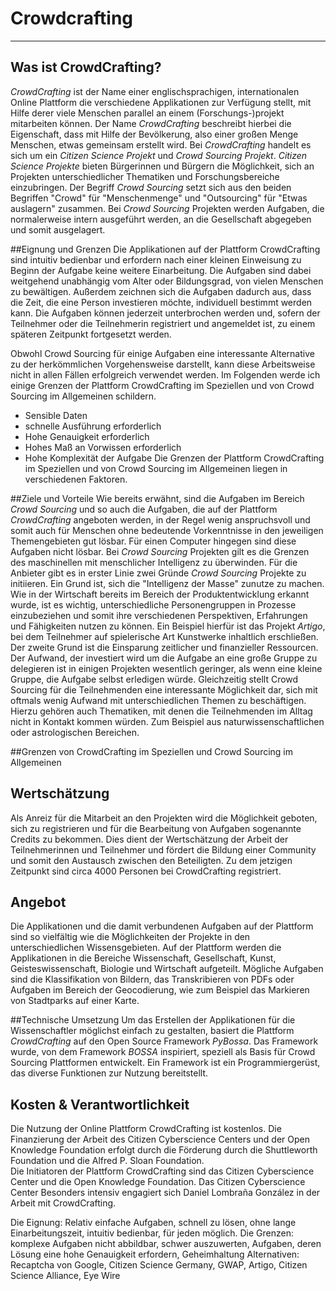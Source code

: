 
# Crowdcrafting
--------------------------------------------------------------

## Was ist CrowdCrafting?
*CrowdCrafting* ist der Name einer englischsprachigen, internationalen Online Plattform die verschiedene Applikationen zur Verfügung stellt, mit Hilfe derer viele Menschen parallel an einem (Forschungs-)projekt mitarbeiten können.  Der Name *CrowdCrafting* beschreibt hierbei die Eigenschaft, dass mit Hilfe der Bevölkerung, also einer großen Menge Menschen, etwas gemeinsam erstellt wird. Bei *CrowdCrafting* handelt es sich um ein *Citizen Science Projekt* und *Crowd Sourcing Projekt*. *Citizen Science Projekte* bieten Bürgerinnen und Bürgern die Möglichkeit, sich an Projekten unterschiedlicher Thematiken und Forschungsbereiche einzubringen.  Der Begriff *Crowd Sourcing* setzt sich aus den beiden Begriffen "Crowd" für "Menschenmenge" und "Outsourcing" für "Etwas auslagern" zusammen. Bei *Crowd Sourcing* Projekten werden Aufgaben, die normalerweise intern ausgeführt werden, an die Gesellschaft abgegeben und somit ausgelagert.

##Eignung und Grenzen
Die Applikationen auf der Plattform CrowdCrafting sind intuitiv bedienbar und erfordern nach einer kleinen Einweisung zu Beginn der Aufgabe keine weitere Einarbeitung. Die Aufgaben sind dabei weitgehend unabhängig vom Alter oder Bildungsgrad, von vielen Menschen zu bewältigen. Außerdem zeichnen sich die Aufgaben dadurch aus, dass die Zeit, die eine Person investieren möchte, individuell bestimmt werden kann. Die Aufgaben können jederzeit unterbrochen werden und, sofern der Teilnehmer oder die Teilnehmerin registriert und angemeldet ist, zu einem späteren Zeitpunkt fortgesetzt werden.

Obwohl Crowd Sourcing für einige Aufgaben eine interessante Alternative zu der herkömmlichen Vorgehensweise darstellt, kann diese Arbeitsweise nicht in allen Fällen erfolgreich verwendet werden. Im Folgenden werde ich einige Grenzen der Plattform CrowdCrafting im Speziellen und von Crowd Sourcing im Allgemeinen schildern.
- Sensible Daten
- schnelle Ausführung erforderlich
- Hohe Genauigkeit erforderlich
- Hohes Maß an Vorwissen erforderlich
- Hohe Komplexität der Aufgabe
Die Grenzen der Plattform CrowdCrafting im Speziellen und von Crowd Sourcing im Allgemeinen liegen in verschiedenen Faktoren.

##Ziele und Vorteile
Wie bereits erwähnt, sind die Aufgaben im Bereich *Crowd Sourcing* und so auch die Aufgaben, die auf der Plattform *CrowdCrafting* angeboten werden, in der Regel wenig anspruchsvoll und somit auch für Menschen ohne bedeutende Vorkenntnisse in den jeweiligen Themengebieten gut lösbar. Für einen Computer hingegen sind diese Aufgaben nicht lösbar. Bei *Crowd Sourcing* Projekten gilt es die Grenzen des maschinellen mit menschlicher Intelligenz zu überwinden. 
Für die Anbieter gibt es in erster Linie zwei Gründe *Crowd Sourcing* Projekte zu initiieren. Ein Grund ist, sich die "Intelligenz der Masse" zunutze zu machen. Wie in der Wirtschaft bereits im Bereich der Produktentwicklung erkannt wurde, ist es wichtig, unterschiedliche Personengruppen in Prozesse einzubeziehen und somit ihre verschiedenen Perspektiven, Erfahrungen und Fähigkeiten nutzen zu können. Ein Beispiel hierfür ist das Projekt *Artigo*, bei dem Teilnehmer auf spielerische Art Kunstwerke inhaltlich erschließen. 
Der zweite Grund ist die Einsparung zeitlicher und finanzieller Ressourcen. Der Aufwand, der investiert wird um die Aufgabe an eine große Gruppe zu delegieren ist in einigen Projekten wesentlich geringer, als wenn eine kleine Gruppe, die Aufgabe selbst erledigen würde. 
Gleichzeitig stellt Crowd Sourcing für die Teilnehmenden eine interessante Möglichkeit dar, sich mit oftmals wenig Aufwand mit unterschiedlichen Themen zu beschäftigen. Hierzu gehören auch Thematiken, mit denen die Teilnehmenden im Alltag nicht in Kontakt kommen würden. Zum Beispiel aus naturwissenschaftlichen oder astrologischen Bereichen.

##Grenzen von CrowdCrafting im Speziellen und Crowd Sourcing im Allgemeinen


## Wertschätzung
Als Anreiz für die Mitarbeit an den Projekten wird die Möglichkeit geboten, sich zu registrieren und für die Bearbeitung von Aufgaben sogenannte Credits zu bekommen.  Dies dient der Wertschätzung der Arbeit der Teilnehmerinnen und Teilnehmer und fördert die Bildung einer Community und somit den Austausch zwischen den Beteiligten. Zu dem jetzigen Zeitpunkt sind circa 4000 Personen bei CrowdCrafting registriert. 

## Angebot
Die Applikationen und die damit verbundenen Aufgaben auf der Plattform sind so vielfältig wie die Möglichkeiten der Projekte in den unterschiedlichen Wissensgebieten. Auf der Plattform werden die Applikationen in die Bereiche Wissenschaft, Gesellschaft, Kunst, Geisteswissenschaft, Biologie und Wirtschaft aufgeteilt. 
Mögliche Aufgaben sind die Klassifikation von Bildern, das Transkribieren von PDFs oder Aufgaben im Bereich der Geocodierung, wie zum Beispiel das Markieren von Stadtparks auf einer Karte.  

##Technische Umsetzung
Um das Erstellen der Applikationen für die Wissenschaftler möglichst einfach zu gestalten, basiert die Plattform *CrowdCrafting* auf den Open Source Framework *PyBossa*. Das Framework wurde, von dem Framework *BOSSA* inspiriert, speziell als Basis für Crowd Sourcing Plattformen entwickelt. Ein Framework ist ein Programmiergerüst, das diverse Funktionen zur Nutzung bereitstellt.

## Kosten & Verantwortlichkeit
Die Nutzung der Online Plattform CrowdCrafting ist kostenlos. Die Finanzierung der Arbeit des Citizen Cyberscience Centers und der Open Knowledge Foundation erfolgt durch die Förderung durch die Shuttleworth Foundation und die Alfred P. Sloan Foundation.  
Die Initiatoren der Plattform CrowdCrafting sind das Citizen Cyberscience Center und die Open Knowledge Foundation. Das Citizen Cyberscience Center Besonders intensiv engagiert sich Daniel Lombraña González in der Arbeit mit CrowdCrafting.








Die Eignung: Relativ einfache Aufgaben, schnell zu lösen, ohne lange Einarbeitungszeit, intuitiv bedienbar, für jeden möglich.
Die Grenzen: komplexe Aufgaben nicht abbildbar, schwer auszuwerten, Aufgaben, deren Lösung eine hohe Genauigkeit erfordern, Geheimhaltung
Alternativen: Recaptcha von Google, Citizen Science Germany, GWAP, Artigo, Citizen Science Alliance, Eye Wire 
